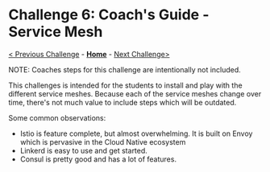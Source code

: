 # Challenge 6: Coach's Guide - Service Mesh

[< Previous Challenge](05-gitops.md) - **[Home](README.md)** - [Next Challenge>](./07-data-volumes.md)

NOTE: Coaches steps for this challenge are intentionally not included.

This challenges is intended for the students to install and play with the different service meshes.  Because each of the service meshes change over time, there's not much value to include steps which will be outdated.

Some common observations:
* Istio is feature complete, but almost overwhelming.  It is built on Envoy which is pervasive in the Cloud Native ecosystem
* Linkerd is easy to use and get started.
* Consul is pretty good and has a lot of features.